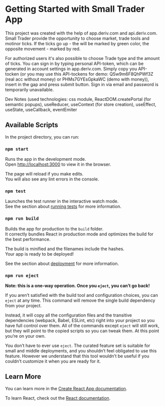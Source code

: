 # Getting Started with Small Trader App

This project was created with the help of app.deriv.com and api.deriv.com. Small Trader provide the opportunity to choose market, trade tools and motinor ticks. If the ticks go up - the will be marked by green color, the opposite movement - marked by red. 

For authorized users it's also possible to choose Trade type and the amount of ticks. You can sign in by typing personal API-token, which can be generated in account settings in app.deriv.com. Simply copy you API-tocken (or you may use this API-tockens for demo: QSw9m6F8QhPWf3Z (real acc without money) or PHMs7GYEsGpkaWC (demo with money)), insert in the gap and press submit button. Sign in via email and password is temporarily unavailable.

Dev Notes (used technologies: css module, ReactDOM.createPortal (for semantic popups), useReducer, useContext (for store creation), useEffect, useState, useCallback, eventEmiter

## Available Scripts

In the project directory, you can run:

### `npm start`

Runs the app in the development mode.\
Open [http://localhost:3000](http://localhost:3000) to view it in the browser.

The page will reload if you make edits.\
You will also see any lint errors in the console.

### `npm test`

Launches the test runner in the interactive watch mode.\
See the section about [running tests](https://facebook.github.io/create-react-app/docs/running-tests) for more information.

### `npm run build`

Builds the app for production to the `build` folder.\
It correctly bundles React in production mode and optimizes the build for the best performance.

The build is minified and the filenames include the hashes.\
Your app is ready to be deployed!

See the section about [deployment](https://facebook.github.io/create-react-app/docs/deployment) for more information.

### `npm run eject`

**Note: this is a one-way operation. Once you `eject`, you can’t go back!**

If you aren’t satisfied with the build tool and configuration choices, you can `eject` at any time. This command will remove the single build dependency from your project.

Instead, it will copy all the configuration files and the transitive dependencies (webpack, Babel, ESLint, etc) right into your project so you have full control over them. All of the commands except `eject` will still work, but they will point to the copied scripts so you can tweak them. At this point you’re on your own.

You don’t have to ever use `eject`. The curated feature set is suitable for small and middle deployments, and you shouldn’t feel obligated to use this feature. However we understand that this tool wouldn’t be useful if you couldn’t customize it when you are ready for it.

## Learn More

You can learn more in the [Create React App documentation](https://facebook.github.io/create-react-app/docs/getting-started).

To learn React, check out the [React documentation](https://reactjs.org/).
